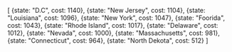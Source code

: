 [
    {state: "D.C", cost: 1140},
    {state: "New Jersey", cost: 1104},
    {state: "Louisiana", cost: 1096},
    {state: "New York", cost: 1047},
    {state: "Foorida", cost: 1043},
    {state: "Rhode Island", cost: 1017},
    {state: "Delaware", cost: 1012},
    {state: "Nevada", cost: 1000},
    {state: "Massachusetts", cost: 981},
    {state: "Connecticut", cost: 964},
    {state: "North Dekota", cost: 512}
]

